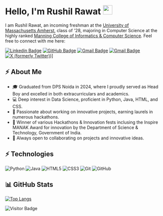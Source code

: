 # Hello, I'm Rushil Rawat <img src="https://raw.githubusercontent.com/RushilRawat/RushilRawat/master/wave.gif" width="30px">

I am Rushil Rawat, an incoming freshman at the [University of Massachusetts Amherst](https://www.umass.edu/), class of '28, majoring in Computer Science at the highly ranked [Manning College of Informatics & Computer Science](https://cics.umass.edu). Feel free to connect with me here:

[![Linkedin Badge](https://img.shields.io/badge/-rushilrawat-blue?style=flat-square&logo=Linkedin&logoColor=white&link=https://www.linkedin.com/in/rushilrawat/)](https://www.linkedin.com/in/rushilrawat/)
[![GitHub Badge](https://img.shields.io/badge/-rushilrawat-black?style=flat-square&logo=github&logoColor=white&link=https://github.com/RushR2005)](https://github.com/RushR2005)
[![Gmail Badge](https://img.shields.io/badge/-rushilrawat@umass.edu-c14438?style=flat-square&logo=Gmail&logoColor=white&link=mailto:rushilrawat@umass.edu)](mailto:rushilrawat@umass.edu)
[![Gmail Badge](https://img.shields.io/badge/-rawat.rushil.work@gmail.com-c14438?style=flat-square&logo=Gmail&logoColor=white&link=mailto:rawat.rushil.work@gmail.com)](mailto:rawat.rushil.work@gmail.com)
[![X (formerly Twitter)](https://img.shields.io/badge/-rushilrawat-black?style=flat-square&logo=twitter&logoColor=white&link=https://x.com/rushilrawat/)](https://www.x.com/rushilrawat/))]

## ⚡ About Me

- 🎓 Graduated from DPS Noida in 2024, where I proudly served as Head Boy and excelled in both extracurriculars and academics.
- 💻 Deep interest in Data Science, proficient in Python, Java, HTML, and CSS.
- 🚀 Passionate about working on innovative projects, earning laurels in numerous hackathons.
- 🏅 Winner of various Hackathons & Innovation fests inclusing the Inspire MANAK Award for innovation by the Department of Science & Technology, Government of India.
- 🤝 Always open to collaborating on projects and innovative ideas.

## ⚡ Technologies

![Python](https://img.shields.io/badge/-Python-black?style=flat-square&logo=Python)
![Java](https://img.shields.io/badge/-Java-E34A86?style=flat-square&logo=java)
![HTML5](https://img.shields.io/badge/-HTML5-E34F26?style=flat-square&logo=html5&logoColor=white)
![CSS3](https://img.shields.io/badge/-CSS3-1572B6?style=flat-square&logo=css3)
![Git](https://img.shields.io/badge/-Git-black?style=flat-square&logo=git)
![GitHub](https://img.shields.io/badge/-GitHub-181717?style=flat-square&logo=github)

## 📊 GitHub Stats

[![Top Langs](https://github-readme-stats.vercel.app/api/top-langs/?username=rushilrawat&layout=compact)](https://github.com/rushilrawat/github-readme-stats)

![Visitor Badge](https://komarev.com/ghpvc/?username=rushilrawat)

<!--
**RushilRawat/RushilRawat** is a ✨ _special_ ✨ repository because its `README.md` (this file) appears on your GitHub profile.

Here are some ideas to get you started:

- 🔭 I’m currently working on ...
- 🌱 I’m currently learning ...
- 👯 I’m looking to collaborate on ...
- 🤔 I’m looking for help with ...
- 💬 Ask me about ...
- 📫 How to reach me: ...
- 😄 Pronouns: ...
- ⚡ Fun fact: ...
-->
